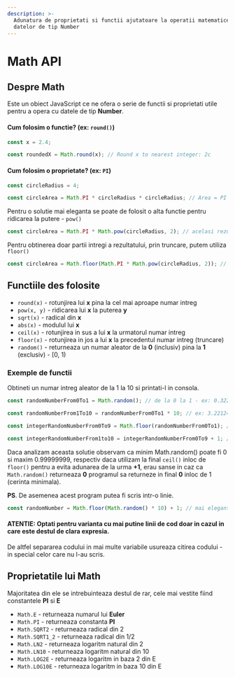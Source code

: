 ```yaml
---
description: >-
  Adunatura de proprietati si functii ajutatoare la operatii matematice a
  datelor de tip Number
---
```


# Math API

## Despre Math

Este un obiect JavaScript ce ne ofera o serie de functii si proprietati utile pentru a opera cu datele de tip **Number**. 

#### Cum folosim o functie? \(ex: `round()`\)

```javascript
const x = 2.4;

const roundedX = Math.round(x); // Round x to nearest integer: 2c
```

#### Cum folosim o proprietate? \(ex: `PI`\)

```javascript
const circleRadius = 4;

const circleArea = Math.PI * circleRadius * circleRadius; // Area = PI * R^2 = 50.26548245743669 
```

Pentru o solutie mai eleganta se poate de folosit o alta functie pentru ridicarea la putere - `pow()`

```javascript
const circleArea = Math.PI * Math.pow(circleRadius, 2); // acelasi rezultat
```

Pentru obtinerea doar partii intregi a rezultatului, prin truncare, putem utiliza `floor()`

```javascript
const circleArea = Math.floor(Math.PI * Math.pow(circleRadius, 2)); // 50
```

## Functiile des folosite

* `round(x)` - rotunjirea lui **x** pina la cel mai aproape numar intreg
* `pow(x, y)` - ridicarea lui **x** la puterea **y**
* `sqrt(x)` - radical din **x**
* `abs(x)` - modulul lui **x**
* `ceil(x)` - rotunjirea in sus a lui **x** la urmatorul numar intreg
* `floor(x)` - rotunjirea in jos a lui **x** la precedentul numar intreg \(truncare\)
* `random()` - returneaza un numar aleator de la **0** \(inclusiv\) pina la **1** \(exclusiv\) - \[0, 1\) 

### Exemple de functii

Obtineti un numar intreg aleator de la 1 la 10 si printati-l in consola.

```javascript
const randomNumberFrom0To1 = Math.random(); // de la 0 la 1 - ex: 0.3221243

const randomNumberFrom1To10 = randomNumberFrom0To1 * 10; // ex: 3.221243

const integerRandomNumberFrom0To9 = Math.floor(randomNumberFrom0To1); // ex: 3

const integerRandomNumberFrom1to10 = integerRandomNumberFrom0To9 + 1; // ex: 4
```

Daca analizam aceasta solutie observam ca minim Math.random\(\) poate fi 0 si maxim 0.99999999, respectiv daca utilizam la final `ceil()` inloc de `floor()` pentru a evita adunarea de la urma **+1**, erau sanse in caz ca `Math.random()` returneaza **0** programul sa returneze in final **0** inloc de 1 \(cerinta minimala\).  
  
**PS**. De asemenea acest program putea fi scris intr-o linie.

```javascript
const randomNumber = Math.floor(Math.random() * 10) + 1; // mai elegant
```

#### ATENTIE: Optati pentru varianta cu mai putine linii de cod doar in cazul in care este destul de clara expresia. 

De altfel separarea codului in mai multe variabile usureaza citirea codului - in special celor care nu l-au scris.

## Proprietatile lui Math

Majoritatea din ele se intrebuinteaza destul de rar, cele mai vestite fiind constantele **PI** si **E**

* `Math.E` - returneaza numarul lui **Euler**
* `Math.PI` - returneaza constanta **PI** 
* `Math.SQRT2` - returneaza radical din 2 
* `Math.SQRT1_2` - returneaza radical din 1/2 
* `Math.LN2` - returneaza logaritm natural din 2 
* `Math.LN10` - returneaza logaritm natural din 10 
* `Math.LOG2E` - returneaza logaritm in baza 2 din E 
* `Math.LOG10E` - returneaza logaritm in baza 10 din E 


